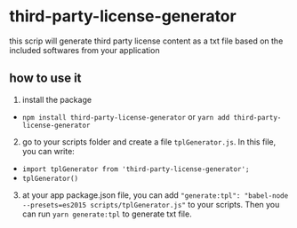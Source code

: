 # third-party-license-generator
this scrip will generate third party license content as a txt file based on the included softwares from your application


## how to use it
1. install the package
  - `npm install third-party-license-generator` or `yarn add third-party-license-generator`
2. go to your scripts folder and create a file `tplGenerator.js`. In this file, you can write: 
  - `import tplGenerator from 'third-party-license-generator';`
  - `tplGenerator()`
3. at your app package.json file, you can add `"generate:tpl": "babel-node --presets=es2015 scripts/tplGenerator.js"` to your scripts. Then you can run `yarn generate:tpl` to generate txt file.
